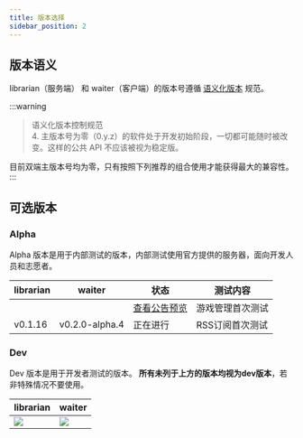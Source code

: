```yaml
---
title: 版本选择
sidebar_position: 2
---
```


## 版本语义

librarian（服务端） 和 waiter（客户端）的版本号遵循 [语义化版本](https://semver.org/lang/zh-CN/) 规范。  

:::warning
> 语义化版本控制规范  
> 4. 主版本号为零（0.y.z）的软件处于开发初始阶段，一切都可能随时被改变。这样的公共 API 不应该被视为稳定版。

目前双端主版本号均为零，只有按照下列推荐的组合使用才能获得最大的兼容性。
:::

## 可选版本

### Alpha

Alpha 版本是用于内部测试的版本，内部测试使用官方提供的服务器，面向开发人员和志愿者。

|librarian|waiter|状态|测试内容|
|---|---|---|---|
|||[查看公告预览](../../../blog/alpha/upcoming)|游戏管理首次测试|
|v0.1.16|v0.2.0-alpha.4|正在进行|RSS订阅首次测试|

### Dev

Dev 版本是用于开发者测试的版本。
**所有未列于上方的版本均视为dev版本**，若非特殊情况不要使用。

|librarian|waiter|
|---|---|
|[![](https://img.shields.io/github/v/release/tuihub/librarian.svg?include_prereleases)](https://github.com/tuihub/librarian/releases/latest)|[![](https://img.shields.io/github/v/release/tuihub/waiter.svg?include_prereleases)](https://github.com/tuihub/waiter/releases/latest)|